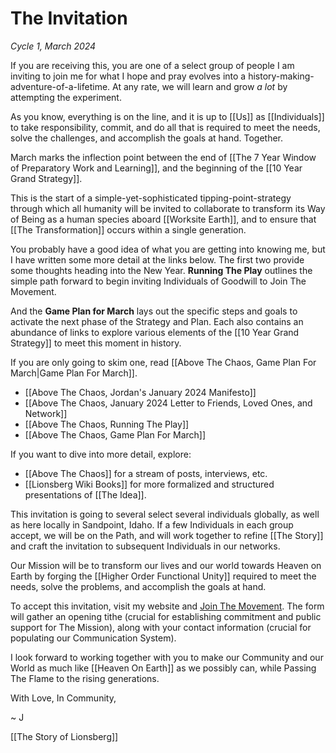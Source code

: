 # The Invitation
*Cycle 1, March 2024*

If you are receiving this, you are one of a select group of people I am inviting to join me for what I hope and pray evolves into a history-making-adventure-of-a-lifetime. At any rate, we will learn and grow *a lot* by attempting the experiment. 

As you know, everything is on the line, and it is up to [[Us]] as [[Individuals]] to take responsibility, commit, and do all that is required to meet the needs, solve the challenges, and accomplish the goals at hand. Together. 

March marks the inflection point between the end of [[The 7 Year Window of Preparatory Work and Learning]], and the beginning of the [[10 Year Grand Strategy]]. 

This is the start of a simple-yet-sophisticated tipping-point-strategy through which all humanity will be invited to collaborate to transform its Way of Being as a human species aboard [[Worksite Earth]], and to ensure that [[The Transformation]] occurs within a single generation. 

You probably have a good idea of what you are getting into knowing me, but I have written some more detail at the links below. The first two provide some thoughts heading into the New Year. **Running The Play** outlines the simple path forward to begin inviting Individuals of Goodwill to Join The Movement. 

And the **Game Plan for March** lays out the specific steps and goals to activate the next phase of the Strategy and Plan. Each also contains an abundance of links to explore various elements of the [[10 Year Grand Strategy]] to meet this moment in history. 

If you are only going to skim one, read [[Above The Chaos, Game Plan For March|Game Plan For March]]. 

- [[Above The Chaos, Jordan's January 2024 Manifesto]]  
- [[Above The Chaos, January 2024 Letter to Friends, Loved Ones, and Network]]  
- [[Above The Chaos, Running The Play]]  
- [[Above The Chaos, Game Plan For March]]  

If you want to dive into more detail, explore: 

- [[Above The Chaos]] for a stream of posts, interviews, etc.  
- [[Lionsberg Wiki Books]] for more formalized and structured presentations of [[The Idea]].  

This invitation is going to several select several individuals globally, as well as here locally in Sandpoint, Idaho. If a few Individuals in each group accept, we will be on the Path, and will work together to refine [[The Story]] and craft the invitation to subsequent Individuals in our networks. 

Our Mission will be to transform our lives and our world towards Heaven on Earth by forging the [[Higher Order Functional Unity]] required to meet the needs, solve the problems, and accomplish the goals at hand. 

To accept this invitation, visit my website and [Join The Movement](https://jordannicholas.org/join_the_movement). The form will gather an opening tithe (crucial for establishing commitment and public support for The Mission), along with your contact information (crucial for populating our Communication System). 

I look forward to working together with you to make our Community and our World as much like [[Heaven On Earth]] as we possibly can, while Passing The Flame to the rising generations. 

With Love, In Community, 

~ J  

[[The Story of Lionsberg]] 